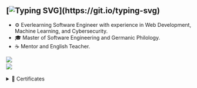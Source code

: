 [![Typing SVG](https://readme-typing-svg.demolab.com?font=Segoe+UI&weight=300&duration=4000&pause=1000&color=81A1C1&width=435&lines=Hello+there!+~%E2%99%AA;Here+you+can+explore+my+projects!;You're+welcome+to+contribute!+%E2%9C%8E_)](https://git.io/typing-svg)
---
- ⚙️ Everlearning Software Engineer with experience in Web Development, Machine Learning, and Cybersecurity.
- 🎓 Master of Software Engineering and Germanic Philology.
- ☕ Mentor and English Teacher.



![](https://github-readme-stats.vercel.app/api?username=chtholine&theme=nord&hide_border=true&include_all_commits=true&count_private=true&show_icons=true)<br/>
![](https://github-readme-stats.vercel.app/api/top-langs/?username=chtholine&theme=nord&hide_border=true&include_all_commits=true&count_private=true&layout=compact&hide=ags%20script,jupyter%20notebook)

<details>
  <summary>📜 Certificates</summary>
<p></p>
  
  | [CS50 Web Programming](https://certificates.cs50.io/62eeb146-1f25-425c-be3e-c5326ab1057a.pdf?size=letter) | [Google Cybersecurity](https://www.coursera.org/account/accomplishments/specialization/certificate/78LBGT97YPSH) | [Palo Alto Cybersecurity](https://www.coursera.org/account/accomplishments/specialization/CYNIFHCTQQNG) | [Neural Networks and Deep Learning](https://www.coursera.org/account/accomplishments/verify/2V1RQOP35XR7) |
  |:--:|:--:|:--:|:--:|
  | <img src="certificates/CS50Web.jpg" width="200"> | <img src="certificates/Google%20Cybersecurity.jpg" width="200"> | <img src="certificates/Palo%20Alto%20Cybersecurity.jpg" width="200"> | <img src="certificates/Neural%20Networks%20and%20Deep%20Learning.jpg" width="200"> |
  | **Anhalt Distributed Systems** | **Anhalt Deep Learning** | **[Hillel Python Pro](https://certificate.ithillel.ua/view/75674752)** | **[Hillel Machine Learning](https://certificate.ithillel.ua/view/56207337)** |
  | <img src="certificates/Network%20Programming.jpg" width="200"> | <img src="certificates/Anhalt%20Deep%20Learning.png" width="200"> | <img src="certificates/Hillel%20Python%20Pro.jpg" width="200"> | <img src="certificates/Hillel%20Machine%20Learning.jpg" width="200"> |
  |  **[Docker Foundations](https://www.linkedin.com/learning/certificates/0397b5920a218aa886dd2608044987bd677987bcd92ad07eaa3a246fd21da9e2?lipi=urn%3Ali%3Apage%3Ad_flagship3_profile_view_base_certifications_details%3BXOspd7UySp%2B6eia5c%2FlyQg%3D%3D)**| **[AWS Academy Cloud Foundations](https://www.credly.com/badges/649ab330-db84-44da-824b-3368c74fc0d4/linked_in_profile)** |    **[APISEC OWASP TOP 10](https://www.credly.com/badges/69351e05-4a57-4e0a-b228-0299863ce6a9/linked_in_profile)**    |        |
  |  <img src="certificates/Docker%20Foundations.jpg" width="200">| <img src="certificates/AWS_Academy_Cloud_Foundations.jpg" width="200"> | <img src="certificates/APISEC_OWASP.jpg" width="200"> |  |


</details>

<!--
**chtholine/chtholine** is a ✨ _special_ ✨ repository because its `README.md` (this file) appears on your GitHub profile.

Here are some ideas to get you started:

- 🔭 I’m currently working on ...
- 🌱 I’m currently learning ...
- 👯 I’m looking to collaborate on ...
- 🤔 I’m looking for help with ...
- 💬 Ask me about ...
- 📫 How to reach me: ...
- 😄 Pronouns: ...
- ⚡ Fun fact: ...
-->
